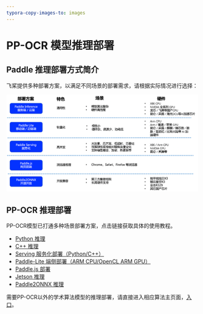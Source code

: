 ```yaml
---
typora-copy-images-to: images
---
```


# PP-OCR 模型推理部署

## Paddle 推理部署方式简介

飞桨提供多种部署方案，以满足不同场景的部署需求，请根据实际情况进行选择：

![img](./images/deployment-20240704135743247.png)

## PP-OCR 推理部署

PP-OCR模型已打通多种场景部署方案，点击链接获取具体的使用教程。

- [Python 推理](../doc/doc_ch/inference_ppocr.md)
- [C++ 推理](./cpp_infer/readme_ch.md)
- [Serving 服务化部署（Python/C++）](./pdserving/README_CN.md)
- [Paddle-Lite 端侧部署（ARM CPU/OpenCL ARM GPU）](./lite/readme_ch.md)
- [Paddle.js 部署](./paddlejs/README_ch.md)
- [Jetson 推理](https://github.com/PaddlePaddle/PaddleOCR/blob/dygraph/deploy/Jetson/readme_ch.md)
- [Paddle2ONNX 推理](./paddle2onnx/readme_ch.md)

需要PP-OCR以外的学术算法模型的推理部署，请直接进入相应算法主页面，[入口](../doc/doc_ch/algorithm_overview.md)。
